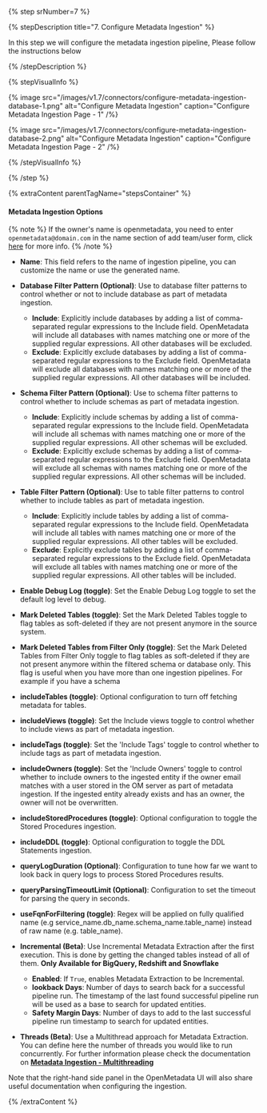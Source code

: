 {% step srNumber=7 %}

{% stepDescription title="7. Configure Metadata Ingestion" %}

In this step we will configure the metadata ingestion pipeline,
Please follow the instructions below

{% /stepDescription %}

{% stepVisualInfo %}

{% image
  src="/images/v1.7/connectors/configure-metadata-ingestion-database-1.png"
  alt="Configure Metadata Ingestion"
  caption="Configure Metadata Ingestion Page - 1" /%}

{% image
  src="/images/v1.7/connectors/configure-metadata-ingestion-database-2.png"
  alt="Configure Metadata Ingestion"
  caption="Configure Metadata Ingestion Page - 2" /%}

{% /stepVisualInfo %}

{% /step %}

{% extraContent parentTagName="stepsContainer" %}

#### Metadata Ingestion Options

{% note %}
If the owner's name is openmetadata, you need to enter `openmetadata@domain.com` in the name section of add team/user form, click [here](/connectors/ingestion/workflows/dbt/ingest-dbt-owner#following-steps-shows-adding-a-user-to-openmetadata) for more info.
{% /note %}

- **Name**: This field refers to the name of ingestion pipeline, you can customize the name or use the generated name.
- **Database Filter Pattern (Optional)**: Use to database filter patterns to control whether or not to include database as part of metadata ingestion.
    - **Include**: Explicitly include databases by adding a list of comma-separated regular expressions to the Include field. OpenMetadata will include all databases with names matching one or more of the supplied regular expressions. All other databases will be excluded.
    - **Exclude**: Explicitly exclude databases by adding a list of comma-separated regular expressions to the Exclude field. OpenMetadata will exclude all databases with names matching one or more of the supplied regular expressions. All other databases will be included.
- **Schema Filter Pattern (Optional)**: Use to schema filter patterns to control whether to include schemas as part of metadata ingestion.
    - **Include**: Explicitly include schemas by adding a list of comma-separated regular expressions to the Include field. OpenMetadata will include all schemas with names matching one or more of the supplied regular expressions. All other schemas will be excluded.
    - **Exclude**: Explicitly exclude schemas by adding a list of comma-separated regular expressions to the Exclude field. OpenMetadata will exclude all schemas with names matching one or more of the supplied regular expressions. All other schemas will be included.
- **Table Filter Pattern (Optional)**: Use to table filter patterns to control whether to include tables as part of metadata ingestion.
    - **Include**: Explicitly include tables by adding a list of comma-separated regular expressions to the Include field. OpenMetadata will include all tables with names matching one or more of the supplied regular expressions. All other tables will be excluded.
    - **Exclude**: Explicitly exclude tables by adding a list of comma-separated regular expressions to the Exclude field. OpenMetadata will exclude all tables with names matching one or more of the supplied regular expressions. All other tables will be included.
- **Enable Debug Log (toggle)**: Set the Enable Debug Log toggle to set the default log level to debug.
- **Mark Deleted Tables (toggle)**: Set the Mark Deleted Tables toggle to flag tables as soft-deleted if they are not present anymore in the source system.
- **Mark Deleted Tables from Filter Only (toggle)**: Set the Mark Deleted Tables from Filter Only toggle to flag tables as soft-deleted if they are not present anymore within the filtered schema or database only. This flag is useful when you have more than one ingestion pipelines. For example if you have a schema
- **includeTables (toggle)**: Optional configuration to turn off fetching metadata for tables.
- **includeViews (toggle)**: Set the Include views toggle to control whether to include views as part of metadata ingestion.
- **includeTags (toggle)**: Set the 'Include Tags' toggle to control whether to include tags as part of metadata ingestion.
- **includeOwners (toggle)**: Set the 'Include Owners' toggle to control whether to include owners to the ingested entity if the owner email matches with a user stored in the OM server as part of metadata ingestion. If the ingested entity already exists and has an owner, the owner will not be overwritten.
- **includeStoredProcedures (toggle)**: Optional configuration to toggle the Stored Procedures ingestion.
- **includeDDL (toggle)**: Optional configuration to toggle the DDL Statements ingestion.
- **queryLogDuration (Optional)**: Configuration to tune how far we want to look back in query logs to process Stored Procedures results.
- **queryParsingTimeoutLimit (Optional)**: Configuration to set the timeout for parsing the query in seconds.
- **useFqnForFiltering (toggle)**: Regex will be applied on fully qualified name (e.g service_name.db_name.schema_name.table_name) instead of raw name (e.g. table_name).

- **Incremental (Beta)**: Use Incremental Metadata Extraction after the first execution. This is done by getting the changed tables instead of all of them. **Only Available for BigQuery, Redshift and Snowflake**
    - **Enabled**: If `True`, enables Metadata Extraction to be Incremental.
    - **lookback Days**: Number of days to search back for a successful pipeline run. The timestamp of the last found successful pipeline run will be used as a base to search for updated entities.
    - **Safety Margin Days**: Number of days to add to the last successful pipeline run timestamp to search for updated entities.
- **Threads (Beta)**: Use a Multithread approach for Metadata Extraction. You can define here the number of threads you would like to run concurrently. For further information please check the documentation on [**Metadata Ingestion - Multithreading**](/connectors/ingestion/workflows/metadata/multithreading)

Note that the right-hand side panel in the OpenMetadata UI will also share useful documentation when configuring the ingestion.

{% /extraContent %}
